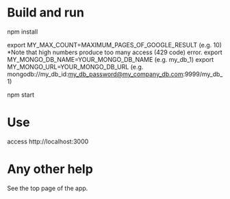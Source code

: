 # Build and run

npm install 

export MY_MAX_COUNT=MAXIMUM_PAGES_OF_GOOGLE_RESULT (e.g. 10) *Note that high numbers produce too many access (429 code) error.
export MY_MONGO_DB_NAME=YOUR_MONGO_DB_NAME (e.g. my_db_1)
export MY_MONGO_URL=YOUR_MONGO_DB_URL (e.g. mongodb://my_db_id:my_db_password@my_company_db.com:9999/my_db_1)

npm start

# Use

access http://localhost:3000

# Any other help

See the top page of the app.
